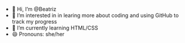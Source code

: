 - 👋 Hi, I’m @Beatriz
- 👀 I’m interested in in learing more about coding and using GitHub to track my progress
- 🌱 I’m currently learning HTML/CSS  
- 😄 Pronouns: she/her

